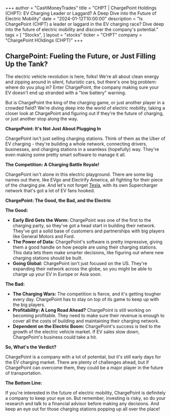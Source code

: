 +++
author = "CashMoneyTrades"
title = "CHPT |  ChargePoint Holdings (CHPT): EV Charging Leader or Laggard? A Deep Dive into the Future of Electric Mobility"
date = "2024-01-12T10:00:00"
description = "Is ChargePoint (CHPT) a leader or laggard in the EV charging race? Dive deep into the future of electric mobility and discover the company's potential."
tags = [
"Stocks",
]
layout = "stocks"
ticker = "CHPT"
company = "ChargePoint HOldings (CHPT)"
+++
        


## ChargePoint: Fueling the Future, or Just Filling Up the Tank?

The electric vehicle revolution is here, folks! We're all about clean energy and zipping around in silent, futuristic cars, but there's one big problem: where do you plug in? Enter ChargePoint, the company making sure your EV doesn't end up stranded with a "low battery" warning.

But is ChargePoint the king of the charging game, or just another player in a crowded field? We're diving deep into the world of electric mobility, taking a closer look at ChargePoint and figuring out if they're the future of charging, or just another stop along the way.

**ChargePoint: It's Not Just About Plugging In**

ChargePoint isn't just selling charging stations. Think of them as the Uber of EV charging - they're building a whole network, connecting drivers, businesses, and charging stations in a seamless (hopefully) way. They're even making some pretty smart software to manage it all.

**The Competition: A Charging Battle Royale!**

ChargePoint isn't alone in this electric playground. There are some big names out there, like EVgo and Electrify America, all fighting for their piece of the charging pie. And let's not forget [Tesla](/stocks/tsla/), with its own Supercharger network that's got a lot of EV fans hooked.

**ChargePoint: The Good, the Bad, and the Electric**

**The Good:**

* **Early Bird Gets the Worm:** ChargePoint was one of the first to the charging party, so they've got a head start in building their network. They've got a solid base of customers and partnerships with big players like General Motors and Ford.
* **The Power of Data:** ChargePoint's software is pretty impressive, giving them a good handle on how people are using their charging stations. This data lets them make smarter decisions, like figuring out where new charging stations should be built. 
* **Going Global:** ChargePoint isn't just focused on the US. They're expanding their network across the globe, so you might be able to charge up your EV in Europe or Asia soon.

**The Bad:**

* **The Charging Wars:** The competition is fierce, and it's getting tougher every day. ChargePoint has to stay on top of its game to keep up with the big players.
* **Profitability: A Long Road Ahead?** ChargePoint is still working on becoming profitable. They need to make sure their revenue is enough to cover all the costs of building and maintaining their charging network.
* **Dependent on the Electric Boom:** ChargePoint's success is tied to the growth of the electric vehicle market. If EV sales slow down, ChargePoint's business could take a hit.

**So, What's the Verdict?**

ChargePoint is a company with a lot of potential, but it's still early days for the EV charging market. There are plenty of challenges ahead, but if ChargePoint can overcome them, they could be a major player in the future of transportation.  

**The Bottom Line:** 

If you're interested in the future of electric mobility, ChargePoint is definitely a company to keep your eye on. But remember, investing is risky, so do your research and talk to a financial advisor before making any decisions. And keep an eye out for those charging stations popping up all over the place! 

        